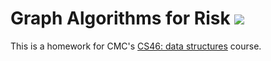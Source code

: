 # Graph Algorithms for Risk [![](https://github.com/mariagerges/risk/workflows/tests/badge.svg)](https://github.com/mariagerges/risk/actions?query=workflow%3Atests)

This is a homework for CMC's [CS46: data structures](https://github.com/mikeizbicki/cmc-csci046) course.
